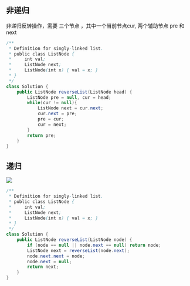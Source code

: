 ## 非递归

非递归反转操作，需要 三个节点 ，其中一个当前节点cur, 两个辅助节点 pre 和 next

```java
/**
 * Definition for singly-linked list.
 * public class ListNode {
 *     int val;
 *     ListNode next;
 *     ListNode(int x) { val = x; }
 * }
 */
class Solution {
    public ListNode reverseList(ListNode head) {
        ListNode pre = null, cur = head;
        while(cur != null){
            ListNode next = cur.next;
            cur.next = pre;
            pre = cur;
            cur = next;
        }
        return pre;
    }
}
```


## 递归

![](https://muyids.oss-cn-beijing.aliyuncs.com/2021-07-08%20am9.35.35.png)


```java
/**
 * Definition for singly-linked list.
 * public class ListNode {
 *     int val;
 *     ListNode next;
 *     ListNode(int x) { val = x; }
 * }
 */
class Solution {
    public ListNode reverseList(ListNode node) {
        if (node == null || node.next == null) return node;
        ListNode next = reverseList(node.next);
        node.next.next = node;
        node.next = null;
        return next;
    }
}
```